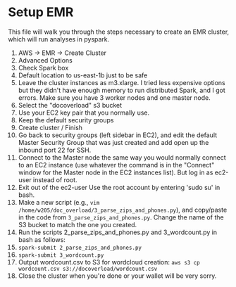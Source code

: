 # Setup EMR

This file will walk you through the steps necessary to create an EMR cluster, which will run analyses in pyspark.

1. AWS -> EMR -> Create Cluster
2. Advanced Options
3. Check Spark box
4. Default location to us-east-1b just to be safe
5. Leave the cluster instances as m3.xlarge. I tried less expensive options but they didn't have enough memory to run distributed Spark, and I got errors. Make sure you have 3 worker nodes and one master node.
6. Select the "docoverload" s3 bucket
7. Use your EC2 key pair that you normally use.
8. Keep the default security groups
9. Create cluster / Finish
10. Go back to security groups (left sidebar in EC2), and edit the default Master Security Group that was just created and add open up the inbound port 22 for SSH.
11. Connect to the Master node the same way you would normally connect to an EC2 instance (use whatever the command is in the "Connect" window for the Master node in the EC2 instances list). But log in as ec2-user instead of root.
12. Exit out of the ec2-user Use the root account by entering 'sudo su' in bash.
13. Make a new script (e.g., `vim /home/w205/doc_overload/3_parse_zips_and_phones.py`), and copy/paste in the code from `3_parse_zips_and_phones.py`. Change the name of the S3 bucket to match the one you created.
14. Run the scripts 2_parse_zips_and_phones.py and 3_wordcount.py in bash as follows: 
  1. `spark-submit 2_parse_zips_and_phones.py`
  2. `spark-submit 3_wordcount.py`
15. Output wordcount.csv to S3 for wordcloud creation: `aws s3 cp wordcount.csv s3://docoverload/wordcount.csv` 
16. Close the cluster when you're done or your wallet will be very sorry.


